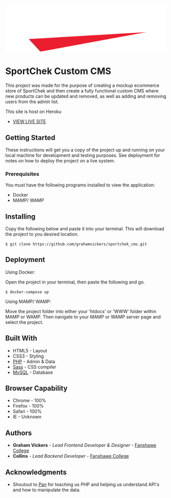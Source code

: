 ![](images/logo.svg)

# SportChek Custom CMS

This project was made for the purpose of creating a mockup ecommerce store of SportChek and then create a fully functional custom CMS where new products can be updated and removed, as well as adding and removing users from the admin list.

This site is host on Heroku 
* [VIEW LIVE SITE]()

## Getting Started

These instructions will get you a copy of the project up and running on your local machine for development and testing purposes. See deployment for notes on how to deploy the project on a live system.

### Prerequisites

You must have the following programs installed to view the application: 

* Docker
* MAMP/ WAMP

## Installing

Copy the following below and paste it into your terminal. This will download the project to you desired location. 

```
$ git clone https://github.com/grahamvickers/sportchek_cms.git
```

## Deployment

Using Docker: 

Open the project in your terminal, then paste the following and go.
```
$ docker-compose up
```

Using MAMP/ WAMP:

Move the project folder into either your 'htdocs' or 'WWW' folder within MAMP or WAMP. Then navigate to your MAMP or WAMP server page and select the project.


## Built With

* HTML5 - Layout
* CSS3 - Styling
* [PHP](https://www.php.net/) - Admin & Data
* [Sass](https://sass-lang.com/) - CSS compiler
* [MySQL](https://www.mysql.com/) - Database

## Browser Capability 

* Chrome - 100%
* Firefox - 100%
* Safari - 100%
* IE - Unknown


## Authors

* **Graham Vickers** - *Lead Frontend Developer & Designer* - [Fanshawe College](https://github.com/grahamvickers)
* **Collins** - *Lead Backend Developer* - [Fanshawe College](https://github.com/grahamvickers)

## Acknowledgments

* Shoutout to [Pan](https://github.com/spiderPan) for teaching us PHP and helping us understand API's and how to manipulate the data.
